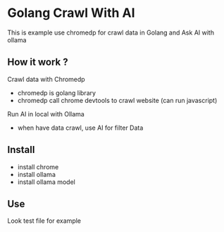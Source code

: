 # Golang Crawl With AI 

This is example use chromedp for crawl data in Golang
and Ask AI with ollama

## How it work ?

Crawl data with Chromedp

- chromedp is golang library
- chromedp call chrome devtools to crawl website (can run javascript)

Run AI in local with Ollama

- when have data crawl, use AI for filter Data 

## Install

- install chrome
- install ollama
- install ollama model 

## Use

Look test file for example
